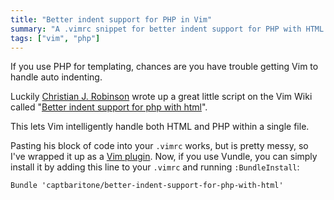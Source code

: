 ```yaml
---
title: "Better indent support for PHP in Vim"
summary: "A .vimrc snippet for better indent support for PHP with HTML."
tags: ["vim", "php"]
---
```


If you use PHP for templating, chances are you have trouble getting Vim to
handle auto indenting.

Luckily [Christian J. Robinson](http://christianrobinson.name/vim/) wrote up
a great little script on the Vim Wiki called "[Better indent support for php
with html](http://vim.wikia.com/wiki/Better_indent_support_for_php_with_html)".

This lets Vim intelligently handle both HTML and PHP within a single file.

Pasting his block of code into your `.vimrc` works, but is pretty messy, so
I've wrapped it up as a [Vim
plugin](https://github.com/captbaritone/better-indent-support-for-php-with-html).
Now, if you use Vundle, you can simply install it by adding this line to your
`.vimrc` and running `:BundleInstall`:

```vim
Bundle 'captbaritone/better-indent-support-for-php-with-html'
```
